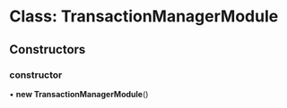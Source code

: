 # Class: TransactionManagerModule

## Constructors

### constructor

• **new TransactionManagerModule**()

